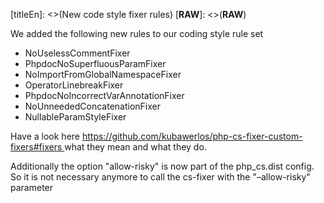 [titleEn]: <>(New code style fixer rules)
[__RAW__]: <>(__RAW__)

<p>We added the following new rules to our coding style rule set</p>

<ul>
	<li>NoUselessCommentFixer</li>
	<li>PhpdocNoSuperfluousParamFixer</li>
	<li>NoImportFromGlobalNamespaceFixer</li>
	<li>OperatorLinebreakFixer</li>
	<li>PhpdocNoIncorrectVarAnnotationFixer</li>
	<li>NoUnneededConcatenationFixer</li>
	<li>NullableParamStyleFixer</li>
</ul>

<p>Have a look here <a href="https://github.com/kubawerlos/php-cs-fixer-custom-fixers#fixers">https://github.com/kubawerlos/php-cs-fixer-custom-fixers#fixers </a>what they mean and what they do.</p>

<p>Additionally the option &quot;allow-risky&quot; is now part of the php_cs.dist config. So it is not necessary anymore to call the cs-fixer with the &quot;&ndash;allow-risky&quot; parameter</p>
